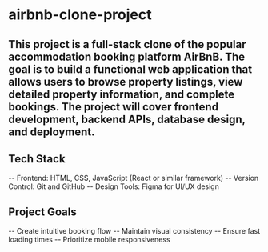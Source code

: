 # airbnb-clone-project

## This project is a full-stack clone of the popular accommodation booking platform AirBnB. The goal is to build a functional web application that allows users to browse property listings, view detailed property information, and complete bookings. The project will cover frontend development, backend APIs, database design, and deployment.

## Tech Stack
  -- Frontend: HTML, CSS, JavaScript (React or similar framework)
  -- Version Control: Git and GitHub
  -- Design Tools: Figma for UI/UX design

  ## Project Goals
  -- Create intuitive booking flow
  -- Maintain visual consistency
  -- Ensure fast loading times
  -- Prioritize mobile responsiveness
